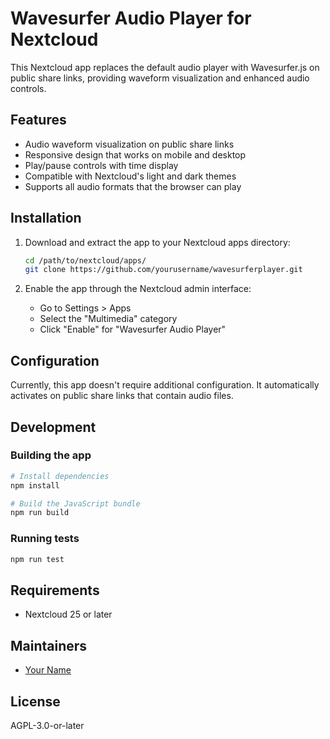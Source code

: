 # Wavesurfer Audio Player for Nextcloud

This Nextcloud app replaces the default audio player with Wavesurfer.js on public share links, providing waveform visualization and enhanced audio controls.

## Features

- Audio waveform visualization on public share links
- Responsive design that works on mobile and desktop
- Play/pause controls with time display
- Compatible with Nextcloud's light and dark themes
- Supports all audio formats that the browser can play

## Installation

1. Download and extract the app to your Nextcloud apps directory:
   ```bash
   cd /path/to/nextcloud/apps/
   git clone https://github.com/yourusername/wavesurferplayer.git
   ```

2. Enable the app through the Nextcloud admin interface:
   - Go to Settings > Apps
   - Select the "Multimedia" category
   - Click "Enable" for "Wavesurfer Audio Player"

## Configuration

Currently, this app doesn't require additional configuration. It automatically activates on public share links that contain audio files.

## Development

### Building the app

```bash
# Install dependencies
npm install

# Build the JavaScript bundle
npm run build
```

### Running tests

```bash
npm run test
```

## Requirements

- Nextcloud 25 or later

## Maintainers

- [Your Name](https://github.com/yourusername)

## License

AGPL-3.0-or-later
